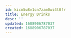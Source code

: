 ```yaml
---
id: kicm5w8v1cn7zam0wi4t0fr
title: Energy Drinks
desc: ''
updated: 1688906787037
created: 1688906787037
---
```

